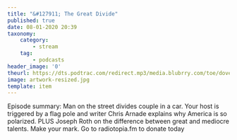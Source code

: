 ```yaml
---
title: "&#127911; The Great Divide"
published: true
date: 08-01-2020 20:39
taxonomy:
    category:
        - stream
    tag:
        - podcasts
header_image: '0'
theurl: https://dts.podtrac.com/redirect.mp3/media.blubrry.com/toe/dovetail.prxu.org/toe/d03cb9b4-aa8d-4e40-ab51-4e7e730e91e4/Episode_141_greatdivide.mp3
image: artwork-resized.jpg
template: item
--- 
```

Episode summary: Man on the street divides couple in a car. Your host is triggered by a flag pole and writer Chris Arnade explains why America is so polarized. PLUS Joseph Roth on the difference between great and mediocre talents. Make your mark. Go to radiotopia.fm to donate today
